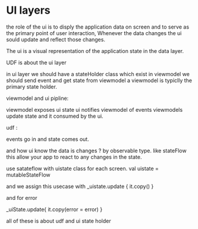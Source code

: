 # UI layers

the role of the ui is to disply the application data on screen and to
serve as the primary point of
user interaction, Whenever the data changes the ui sould update and
reflect those changes.

The ui is a visual representation of the application state in the data
layer.

UDF is about the ui layer

in ui layer we should have a stateHolder class which exist in viewmodel we
should send event and get
state from viewmodel
a viewmodel is typiclly the primary state holder.

viewmodel and ui pipline:

viewmodel exposes ui state
ui notifies viewmodel of events
viewmodels update state and it consumed by the ui.

udf :

events go in and state comes out.

and how ui know the data is changes ? by observable type. like stateFlow
this allow your app to
react to any changes in the state.

use satateflow with uistate class for each screen.
val uistate = mutableStateFlow<UISTATE>

and we assign this usecase with
_uistate.update {
it.copy() }

and for error

_uiState.update{
it.copy(error = error)
}

all of these is about udf and ui state holder
